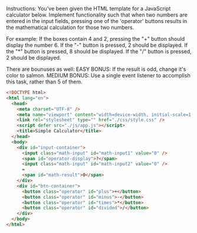 Instructions: You've been given the HTML template for a JavaScript
calculator below. Implement functionality such that when two numbers are
entered in the input fields, pressing one of the 'operator' buttons
results in the mathematical calculation for those two numbers.

For example: If the boxes contain 4 and 2, pressing the "+" button should
display the number 6. If the "-" button is pressed, 2 should be displayed.
If the "*" button is pressed, 8 should be displayed. If the "/" button
is pressed, 2 should be displayed.

There are bounuses as well:
EASY BONUS:  If the result is odd, change it's color to salmon.
MEDIUM BONUS:  Use a single event listener to accomplish this task, rather
than 5 of them.

```HTML
<!DOCTYPE html>
<html lang="en">
  <head>
    <meta charset="UTF-8" />
    <meta name="viewport" content="width=device-width, initial-scale=1.0" />
    <link rel="stylesheet" type="" href="./css/style.css" />
    <script defer src="./js/app.js"></script>
    <title>Simple Calculator</title>
  </head>
  <body>
    <div id="input-container">
      <input class="math-input" id="math-input1" value="0" />
      <span id="operator-display">?</span>
      <input class="math-input" id="math-input2" value="0" />
      =
      <span id="math-result">0</span>
    </div>
    <div id="btn-container">
      <button class="operator" id="plus">+</button>
      <button class="operator" id="minus">-</button>
      <button class="operator" id="times">*</button>
      <button class="operator" id="divided">/</button>
    </div>
  </body>
</html>
```
